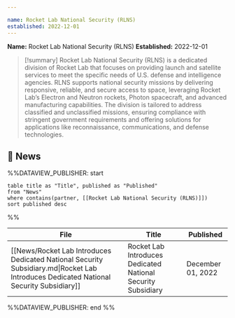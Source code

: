 ```yaml
---

name: Rocket Lab National Security (RLNS)
established: 2022-12-01
---
```


**Name:** Rocket Lab National Security (RLNS)
**Established:** 2022-12-01

>[!summary]
Rocket Lab National Security (RLNS) is a dedicated division of Rocket Lab that focuses on providing launch and satellite services to meet the specific needs of U.S. defense and intelligence agencies. RLNS supports national security missions by delivering responsive, reliable, and secure access to space, leveraging Rocket Lab’s Electron and Neutron rockets, Photon spacecraft, and advanced manufacturing capabilities. The division is tailored to address classified and unclassified missions, ensuring compliance with stringent government requirements and offering solutions for applications like reconnaissance, communications, and defense technologies.

## 📰 News
%%DATAVIEW_PUBLISHER: start
```
table title as "Title", published as "Published"
from "News"
where contains(partner, [[Rocket Lab National Security (RLNS)]])
sort published desc
```
%%

| File                                                                                                                                   | Title                                                         | Published         |
| -------------------------------------------------------------------------------------------------------------------------------------- | ------------------------------------------------------------- | ----------------- |
| [[News/Rocket Lab Introduces Dedicated National Security Subsidiary.md\|Rocket Lab Introduces Dedicated National Security Subsidiary]] | Rocket Lab Introduces Dedicated National Security Subsidiary  | December 01, 2022 |

%%DATAVIEW_PUBLISHER: end %%
